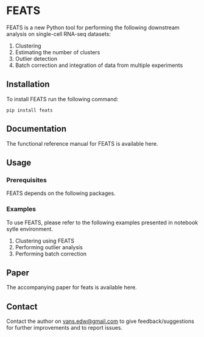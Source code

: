 # FEATS

FEATS is a new Python tool for performing the following downstream analysis on single-cell RNA-seq datasets:

1. Clustering
2. Estimating the number of clusters
3. Outlier detection
4. Batch correction and integration of data from multiple experiments

## Installation

To install FEATS run the following command:

`pip install feats`

## Documentation

The functional reference manual for FEATS is available here.

## Usage

### Prerequisites

FEATS depends on the following packages.

### Examples

To use FEATS, please refer to the following examples presented in notebook sytle environment.

1. Clustering using FEATS
2. Performing outlier analysis
3. Performing batch correction

## Paper

The accompanying paper for feats is available here.

## Contact

Contact the author on vans.edw@gmail.com to give feedback/suggestions for further improvements and to report issues.
